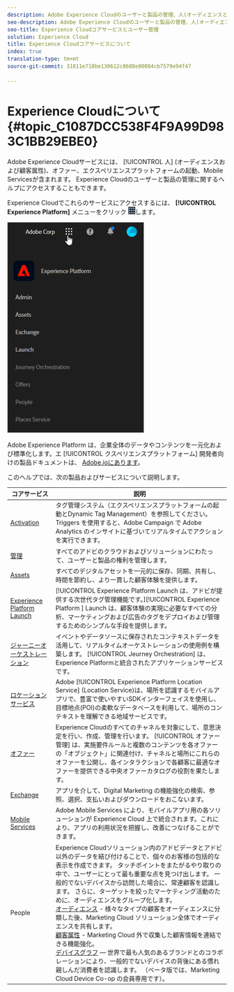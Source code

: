 ```yaml
---
description: Adobe Experience Cloudのユーザーと製品の管理、人(オーディエンスと顧客属性)、遍歴オーケストレーション、オファー、場所、エクスペリエンスプラットフォームの起動、Mobile Servicesについて説明します。
seo-description: Adobe Experience Cloudのユーザーと製品の管理、人(オーディエンスおよび顧客属性)、オファー、エクスペリエンスプラットフォームの起動、Mobile Servicesについて説明します。
seo-title: Experience Cloudコアサービスとユーザー管理
solution: Experience Cloud
title: Experience Cloudコアサービスについて
index: true
translation-type: tm+mt
source-git-commit: 31811e718be130612c8688e80084cb7579e94f47

---
```



# Experience Cloudについて {#topic_C1087DCC538F4F9A99D983C1BB29EBE0}

Adobe Experience Cloudサービスには、 [!UICONTROL 人] (オーディエンスおよび顧客属性)、オファー、エクスペリエンスプラットフォームの起動、Mobile Servicesが含まれます。 Experience Cloudのユーザーと製品の管理に関するヘルプにアクセスすることもできます。

Experience Cloudでこれらのサービスにアクセスするには、 **[!UICONTROL Experience Platform]** メニューをクリック ![](assets/menu-icon.png)します。

![](assets/platform-core-services.png)

Adobe Experience Platform は、企業全体のデータやコンテンツを一元化および標準化します。エ [!UICONTROL クスペリエンスプラットフォーム] 開発者向けの製品ドキュメントは、 [Adobe.ioにあります](https://www.adobe.io/apis/experienceplatform/home/services.html)。

このヘルプでは、次の製品およびサービスについて説明します。

| コアサービス | 説明 |
|--- |--- |
| [Activation](activation/activation.md) | タグ管理システム（エクスペリエンスプラットフォームの起動とDynamic Tag Management）を参照してください。<br>Triggers を使用すると、Adobe Campaign で Adobe Analytics のインサイトに基づいてリアルタイムでアクションを実行できます。 |
| [管理](admin-getting-started/admin-getting-started.md) | すべてのアドビのクラウドおよびソリューションにわたって、ユーザーと製品の権利を管理します。 |
| [Assets](experience-cloud-assets/experience-cloud-assets.md) | すべてのデジタルアセットを一元的に保存、同期、共有し、時間を節約し、より一貫した顧客体験を提供します。 |
| [Experience Platform Launch](https://docs.adobe.com/content/help/ja-JP/launch/using/overview.html) | [!UICONTROL Experience Platform Launch は、アドビが提供する次世代タグ管理機能です。][!UICONTROL Experience Platform ] Launch は、顧客体験の実現に必要なすべての分析、マーケティングおよび広告のタグをデプロイおよび管理するためのシンプルな手段を提供します。 |
| [ジャーニーオーケストレーション](https://docs.adobe.com/content/help/ja-JP/journeys/using/journey-orchestration-home.html) | イベントやデータソースに保存されたコンテキストデータを活用して、リアルタイムオーケストレーションの使用例を構築します。 [!UICONTROL Jeurney Orchestration] は、Experience Platformと統合されたアプリケーションサービスです。 |
| [ロケーションサービス](https://docs.adobe.com/content/help/ja-JP/places/using/home.html) | Adobe [!UICONTROL Experience Platform Location Service] (Location Service)は、場所を認識するモバイルアプリで、豊富で使いやすいSDKインターフェイスを使用し、目標地点(POI)の柔軟なデータベースを利用して、場所のコンテキストを理解できる地域サービスです。 |
| [オファー](offer-management/getting-started.md) | Experience Cloudのすべてのチャネルを対象にして、意思決定を行い、作成、管理を行います。 [!UICONTROL オファー管理] は、実施要件ルールと複数のコンテンツを各オファーの「オブジェクト」に関連付け、チャネルと場所にこれらのオファーを公開し、各インタラクションで各顧客に最適なオファーを提供できる中央オファーカタログの役割を果たします。 |
| [Exchange](exchange.md) | アプリを介して、Digital Marketing の機能強化の検索、参照、選択、支払いおよびダウンロードをおこないます。 |
| [Mobile Services](https://docs.adobe.com/content/help/ja-JP/mobile-services/using/home.html) | Adobe Mobile Services により、モバイルアプリ用の各ソリューションが Experience Cloud 上で統合されます。これにより、アプリの利用状況を把握し、改善につなげることができます。 |
| People | Experience Cloudソリューション内のアドビデータとアドビ以外のデータを結び付けることで、個々のお客様の包括的な表示を作成できます。 タッチポイントをまたがるやり取りの中で、ユーザーにとって最も重要な点を見つけ出します。 一般的でないデバイスから訪問した場合に、常連顧客を認識します。 さらに、ターゲットを絞ったマーケティング活動のために、オーディエンスをグループ化します。<br>[オーディエンス](audience-library/audience-library.md) - 様々なタイプの顧客をオーディエンスに分類した後、Marketing Cloud ソリューション全体でオーディエンスを共有します。<br>[顧客属性](attributes/attributes.md) - Marketing Cloud 外で収集した顧客情報を連結できる機能強化。<br>[デバイスグラフ](https://landing.adobe.com/en/na/events/summit/275658-summit-co-op.html) — 世界で最も人気のあるブランドとのコラボレーションにより、一般的でないデバイスの背後にある慣れ親しんだ消費者を認識します。 （ベータ版では、Marketing Cloud Device Co-op の会員専用です）。 |
